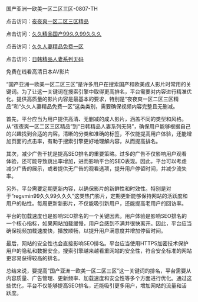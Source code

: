 国产亚洲一欧美一区二区三区-0807-TH

点击访问：<a href="https://heiliaoxwd5i8.pages.dev">夜夜爽一区二区三区精品</a>

点击访问：<a href="https://heiliaowt0d7p.pages.dev">久久精品国产99久久99久久久</a>

点击访问：<a href="https://heiliaowzu4ur.pages.dev">久久人妻精品免费一区</a>

点击访问：<a href="https://heiliaoll4qsx.pages.dev">日韩精品人妻系列无码</a>

免费在线看高清日本AV影片

“国产亚洲一欧美一区二区三区”是许多用户在搜索国产和欧美成人影片时常用的关键词。为了让这一关键词在搜索引擎中取得更高排名，平台需要对内容进行精准优化。提供高质量的影片内容是最基本的要求，特别是“夜夜爽一区二区三区精品”和“久久人妻精品免费一区”这类类别，需要确保视频内容完整且无删减。

首先，平台应当为用户提供高清、无删减的成人影片，涵盖不同的类型和风格。从“夜夜爽一区二区三区精品”到“日韩精品人妻系列无码”，确保用户能够根据自己的兴趣找到合适的内容。清晰的分类和准确的标签，不仅能提高用户体验，还能增加页面的点击率，有助于搜索引擎更好地理解内容，从而提高排名。

其次，减少广告干扰是提高SEO排名的重要策略。过多的广告不仅影响用户观看体验，还可能导致跳出率增加，进而影响平台的SEO表现。因此，平台可以考虑减少广告的展示，或者提供无广告的观看选项，提升用户停留时间，并减少流失率。

另外，平台需要定期更新内容，以确保影片的新鲜性和时效性。特别是对于“regvmin99久久99久久久”这类热门影片，定期更新能够保持网站的活跃度和用户的粘性。每周更新新影片，不仅能吸引新用户，还能提高老用户的回访率。

平台的加载速度也是影响SEO排名的一个关键因素。用户体验是影响SEO排名的一个核心指标，如果网站加载缓慢，用户会感到不满并很快离开。因此，平台应当确保视频加载速度快，播放顺畅，以提升用户满意度并增加停留时间。

最后，网站的安全性也会直接影响SEO排名。平台应当使用HTTPS加密技术保护用户的隐私和数据安全。搜索引擎越来越看重网站的安全性，符合安全标准的网站更容易获得较高的排名。

总结来说，要提高“国产亚洲一欧美一区二区三区”这一关键词的排名，平台需要从内容质量、广告管理、更新频率、加载速度和安全性等多个方面进行优化。通过这些优化，平台不仅能够提高SEO排名，还能吸引更多用户，增加网站的流量和活跃度。

<span style="display:none;">[Canonical link]( https://github.com/lh46166/7646 ）</span>
